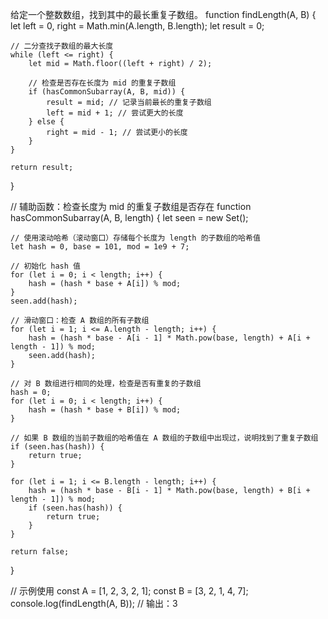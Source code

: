 给定一个整数数组，找到其中的最长重复子数组。
function findLength(A, B) {
let left = 0, right = Math.min(A.length, B.length);
let result = 0;

    // 二分查找子数组的最大长度
    while (left <= right) {
        let mid = Math.floor((left + right) / 2);

        // 检查是否存在长度为 mid 的重复子数组
        if (hasCommonSubarray(A, B, mid)) {
            result = mid; // 记录当前最长的重复子数组
            left = mid + 1; // 尝试更大的长度
        } else {
            right = mid - 1; // 尝试更小的长度
        }
    }

    return result;

}

// 辅助函数：检查长度为 mid 的重复子数组是否存在
function hasCommonSubarray(A, B, length) {
let seen = new Set();

    // 使用滚动哈希（滚动窗口）存储每个长度为 length 的子数组的哈希值
    let hash = 0, base = 101, mod = 1e9 + 7;

    // 初始化 hash 值
    for (let i = 0; i < length; i++) {
        hash = (hash * base + A[i]) % mod;
    }
    seen.add(hash);

    // 滑动窗口：检查 A 数组的所有子数组
    for (let i = 1; i <= A.length - length; i++) {
        hash = (hash * base - A[i - 1] * Math.pow(base, length) + A[i + length - 1]) % mod;
        seen.add(hash);
    }

    // 对 B 数组进行相同的处理，检查是否有重复的子数组
    hash = 0;
    for (let i = 0; i < length; i++) {
        hash = (hash * base + B[i]) % mod;
    }

    // 如果 B 数组的当前子数组的哈希值在 A 数组的子数组中出现过，说明找到了重复子数组
    if (seen.has(hash)) {
        return true;
    }

    for (let i = 1; i <= B.length - length; i++) {
        hash = (hash * base - B[i - 1] * Math.pow(base, length) + B[i + length - 1]) % mod;
        if (seen.has(hash)) {
            return true;
        }
    }

    return false;

}

// 示例使用
const A = [1, 2, 3, 2, 1];
const B = [3, 2, 1, 4, 7];
console.log(findLength(A, B)); // 输出：3

